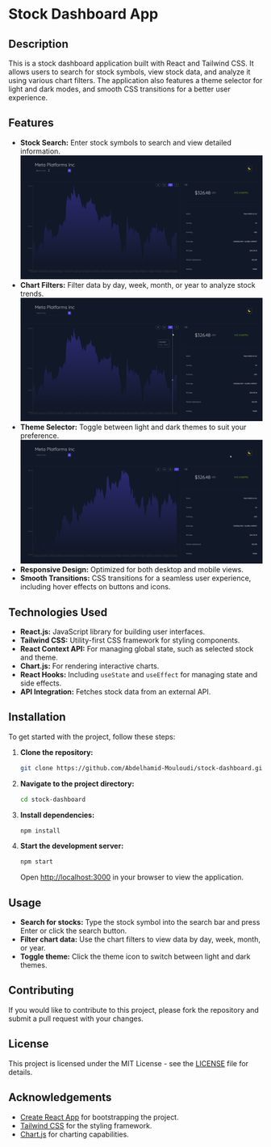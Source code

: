 # Stock Dashboard App

## Description

This is a stock dashboard application built with React and Tailwind CSS. It allows users to search for stock symbols, view stock data, and analyze it using various chart filters. The application also features a theme selector for light and dark modes, and smooth CSS transitions for a better user experience.

## Features

- **Stock Search:** Enter stock symbols to search and view detailed information.
     ![Search Feature](src/assets/search.gif)
- **Chart Filters:** Filter data by day, week, month, or year to analyze stock trends.
   ![Search Feature](src/assets/date-filter.gif)
- **Theme Selector:** Toggle between light and dark themes to suit your preference.
   ![Search Feature](src/assets/theme.gif)
- **Responsive Design:** Optimized for both desktop and mobile views.
- **Smooth Transitions:** CSS transitions for a seamless user experience, including hover effects on buttons and icons.

## Technologies Used

- **React.js:** JavaScript library for building user interfaces.
- **Tailwind CSS:** Utility-first CSS framework for styling components.
- **React Context API:** For managing global state, such as selected stock and theme.
- **Chart.js:** For rendering interactive charts.
- **React Hooks:** Including `useState` and `useEffect` for managing state and side effects.
- **API Integration:** Fetches stock data from an external API.

## Installation

To get started with the project, follow these steps:

1. **Clone the repository:**

    ```bash
    git clone https://github.com/Abdelhamid-Mouloudi/stock-dashboard.git
    ```

2. **Navigate to the project directory:**

    ```bash
    cd stock-dashboard
    ```

3. **Install dependencies:**

    ```bash
    npm install
    ```

4. **Start the development server:**

    ```bash
    npm start
    ```

    Open [http://localhost:3000](http://localhost:3000) in your browser to view the application.

## Usage

- **Search for stocks:** Type the stock symbol into the search bar and press Enter or click the search button.
- **Filter chart data:** Use the chart filters to view data by day, week, month, or year.
- **Toggle theme:** Click the theme icon to switch between light and dark themes.

## Contributing

If you would like to contribute to this project, please fork the repository and submit a pull request with your changes.

## License

This project is licensed under the MIT License - see the [LICENSE](LICENSE) file for details.

## Acknowledgements

- [Create React App](https://reactjs.org/docs/create-a-new-react-app.html) for bootstrapping the project.
- [Tailwind CSS](https://tailwindcss.com/docs) for the styling framework.
- [Chart.js](https://www.chartjs.org/) for charting capabilities.
